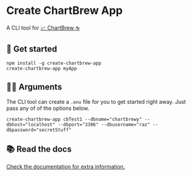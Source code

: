 # Create ChartBrew App

A CLI tool for [📈 ChartBrew ☕](https://github.com/razvanilin/chartbrew)

## 🚀 Get started

```
npm install -g create-chartbrew-app
create-chartbrew-app myApp
```

## 👨‍💻 Arguments

The CLI tool can create a `.env` file for you to get started right away. Just pass any of of the options below.

`create-chartbrew-app cbTest1 --dbname="chartbrewy" --dbhost="localhost" --dbport="3306" --dbusername="raz" --dbpassword="secretStuff"`

## 📚 Read the docs

[Check the documentation for extra information.](https://docs.chartbrew.com)
